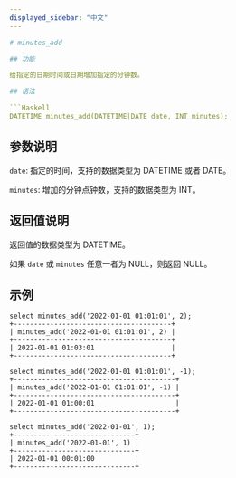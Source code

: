 ```yaml
---
displayed_sidebar: "中文"
---

# minutes_add

## 功能

给指定的日期时间或日期增加指定的分钟数。

## 语法

```Haskell
DATETIME minutes_add(DATETIME|DATE date, INT minutes);
```

## 参数说明

`date`: 指定的时间，支持的数据类型为 DATETIME 或者 DATE。

`minutes`: 增加的分钟点钟数，支持的数据类型为 INT。

## 返回值说明

返回值的数据类型为 DATETIME。

如果 `date` 或 `minutes` 任意一者为 NULL，则返回 NULL。

## 示例

```Plain Text
select minutes_add('2022-01-01 01:01:01', 2);
+---------------------------------------+
| minutes_add('2022-01-01 01:01:01', 2) |
+---------------------------------------+
| 2022-01-01 01:03:01                   |
+---------------------------------------+

select minutes_add('2022-01-01 01:01:01', -1);
+----------------------------------------+
| minutes_add('2022-01-01 01:01:01', -1) |
+----------------------------------------+
| 2022-01-01 01:00:01                    |
+----------------------------------------+

select minutes_add('2022-01-01', 1);
+------------------------------+
| minutes_add('2022-01-01', 1) |
+------------------------------+
| 2022-01-01 00:01:00          |
+------------------------------+
```
